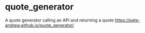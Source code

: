 # quote_generator
A quote generator calling an API and returning a quote
https://pete-andrew.github.io/quote_generator/
